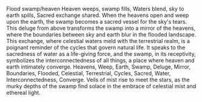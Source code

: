 Flood swamp/heaven
Heaven weeps, swamp fills,
Waters blend, sky to earth spills,
Sacred exchange shared.
When the heavens open and weep upon the earth, the swamp becomes a sacred vessel for the sky's tears. This deluge from above transforms the swamp into a mirror of the heavens, where the boundaries between sky and earth blur in the flooded landscape. This exchange, where celestial waters meld with the terrestrial realm, is a poignant reminder of the cycles that govern natural life. It speaks to the sacredness of water as a life-giving force, and the swamp, in its receptivity, symbolizes the interconnectedness of all things, a place where heaven and earth intimately converge.
Heavens, Weep, Earth, Swamp, Deluge, Mirror, Boundaries, Flooded, Celestial, Terrestrial, Cycles, Sacred, Water, Interconnectedness, Converge.
Veils of mist rise to meet the stars, as the murky depths of the swamp find solace in the embrace of celestial mist and ethereal light.